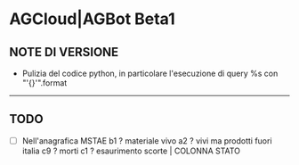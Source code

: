AGCloud|AGBot Beta1
====================

NOTE DI VERSIONE
-----------

- Pulizia del codice python, in particolare l'esecuzione di query %s con "'{}'".format

-----------



TODO
-----------

- [ ] Nell'anagrafica  MSTAE b1 ? materiale vivo a2 ? vivi ma prodotti fuori italia c9 ? morti c1 ? esaurimento scorte | COLONNA STATO
